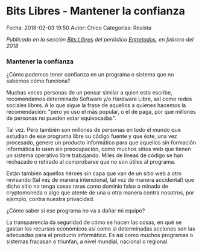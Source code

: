 Bits Libres - Mantener la confianza
==================================

Fecha: 2018-02-03 19:50
Autor: Chico
Categorías: Revista

_Publicado en la sección [Bits Libres](http://www.gulag.org.mx/revista/2016-05-10-Bits-Libres.html) del periódico [Entretodos](http://periodicoentretodos.com/), en febrero del 2018_

<!-- break -->

### Mantener la confianza

¿Cómo podemos tener confianza en un programa o sistema que no sabemos cómo funciona?

Muchas veces personas de un pensar similar a quien esto escribe, recomendamos determinado Software y/o Hardware Libre, así como redes sociales libres. A lo que sigue la frase de aquellos a quienes hacemos la recomendación: "pero yo uso el más popular, o el de paga, por que millones de personas no pueden estar equivocadas".

Tal vez. Pero también son millones de personas en todo el mundo que estudian de ese programa libre su código fuente y que éste, una vez procesado, genere un producto informático para que aquellos sin formación informática lo usen sin preocupación, como muchos sitios web que tienen un sistema operativo libre trabajando. Miles de líneas de código se han rechazado o retirado al comprobarse que no son útiles al programa. 

Están también aquellos héroes sin capa que van de un sitio web a otro revisando (tal vez de manera intencional, tal vez de manera accidental) que dicho sitio no tenga cosas raras como dominio falso o minado de cryptomoneda o algo que atente de una u otra manera contra nosotros, por ejemplo, contra nuestra privacidad.

¿Cómo saber si ese programa no va a dañar mi equipo?

La transparencia da seguridad de cómo se hacen las cosas, en qué se gastan los recursos económicos así como si determinadas acciones son las adecuadas para el producto informático. Es así como muchos programas o sistemas fracasan o triunfan, a nivel mundial, nacional o regional. 
